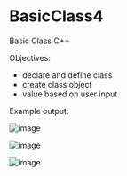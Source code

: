# BasicClass4
Basic Class C++


Objectives:
- declare and define class
- create class object
- value based on user input


Example output:

![image](https://user-images.githubusercontent.com/97081479/186081013-2cc4a1ec-98b0-4197-9d59-10ffcb784b62.png)

![image](https://user-images.githubusercontent.com/97081479/186081080-4a9d2af0-b7e3-44ad-b4e4-37d3013f4708.png)

![image](https://user-images.githubusercontent.com/97081479/186081292-7ceb0fb5-7730-44f8-84a3-bfba82c643ac.png)
